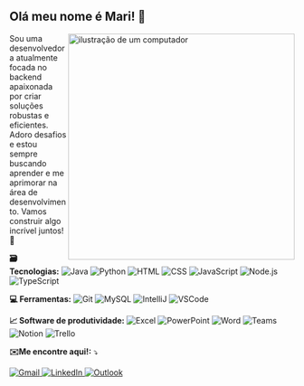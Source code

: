 ## Olá meu nome é Mari! 👋

<img src="https://github.com/mariinetic/mariinetic/assets/162724918/63a4e61a-f26b-4474-bf93-db288e598dce" alt="ilustração de um computador" min-width="400px" max-width="400px" width="400px" align="right">

<p align="left"> 
 Sou uma desenvolvedora atualmente focada no backend apaixonada por criar soluções robustas e eficientes. Adoro desafios e estou sempre buscando aprender e me aprimorar na área de desenvolvimento. Vamos construir algo incrível juntos! 🚀

</p>


<p align="left">
 
 **🗃 Tecnologias:**
  <img src="https://img.shields.io/badge/Java-FF69B4?style=for-the-badge&logo=java&logoColor=white" alt="Java"/>
  <img src="https://img.shields.io/badge/Python-FF69B4?style=for-the-badge&logo=python&logoColor=white" alt="Python"/>
  <img src="https://img.shields.io/badge/HTML-FF69B4?style=for-the-badge&logo=html5&logoColor=white" alt="HTML"/>
  <img src="https://img.shields.io/badge/CSS-FF69B4?style=for-the-badge&logo=css3&logoColor=white" alt="CSS"/>
  <img src="https://img.shields.io/badge/JavaScript-FF69B4?style=for-the-badge&logo=javascript&logoColor=white" alt="JavaScript"/>
  <img src="https://img.shields.io/badge/Node.js-FF69B4?style=for-the-badge&logo=node.js&logoColor=white" alt="Node.js"/>
  <img src="https://img.shields.io/badge/TypeScript-FF69B4?style=for-the-badge&logo=typescript&logoColor=white" alt="TypeScript"/>

</p>

<p align="left">
 
  **💻 Ferramentas:**
 <img src="https://img.shields.io/badge/Git-FF69B4?style=for-the-badge&logo=git&logoColor=white" alt="Git"/>
  <img src="https://img.shields.io/badge/MySQL-FF69B4?style=for-the-badge&logo=mysql&logoColor=white" alt="MySQL"/>
  <img src="https://img.shields.io/badge/-Intellij-FF69B4?style=for-the-badge&logo=intellij-idea&logoColor=white" alt="IntelliJ"/>
 <img src="https://img.shields.io/badge/VSCode-FF69B4?style=for-the-badge&logo=visual-studio-code&logoColor=white" alt="VSCode"/>
</p>

<p align="left">
 
**📈 Software de produtividade:**
 <img src="https://img.shields.io/badge/Excel-FF69B4?style=for-the-badge&logo=microsoft-excel&logoColor=white" alt="Excel"/>
<img src="https://img.shields.io/badge/PowerPoint-FF69B4?style=for-the-badge&logo=microsoft-powerpoint&logoColor=white" alt="PowerPoint"/>
<img src="https://img.shields.io/badge/Word-FF69B4?style=for-the-badge&logo=microsoft-word&logoColor=white" alt="Word"/>
<img src="https://img.shields.io/badge/Teams-FF69B4?style=for-the-badge&logo=microsoft-teams&logoColor=white" alt="Teams"/>
<img src="https://img.shields.io/badge/Notion-FF69B4?style=for-the-badge&logo=notion&logoColor=white" alt="Notion"/>
<img src="https://img.shields.io/badge/Trello-FF69B4?style=for-the-badge&logo=trello&logoColor=white" alt="Trello"/>
</p>

</p>

<p align="left">
 
 **✉️Me encontre aqui!:** ⤵
</p>

<p align="left">
  <a href="mailto:marianaoliveiry18@gmail.com" title="Gmail">
    <img src="https://img.shields.io/badge/-Gmail-FF69B4?style=flat-square&labelColor=FF69B4&logo=gmail&logoColor=white&link=mailto:marianaoliveiry18@gmail.com" alt="Gmail"/>
  </a>
  <a href="https://www.linkedin.com/in/oliveirasmari/" title="LinkedIn">
    <img src="https://img.shields.io/badge/-LinkedIn-FF69B4?style=flat-square&logo=linkedin&logoColor=white" alt="LinkedIn"/>
  </a>
  <a href="mailto:mariana.oliveira59@fatec.sp.gov.br" title="Outlook">
  <img src="https://img.shields.io/badge/-Outlook-FF69B4?style=flat-square&labelColor=FF69B4&logo=microsoft-outlook&logoColor=white&link=mailto:mariana.oliveira59@fatec.sp.gov.br" alt="Outlook"/>
</a>
</p>
